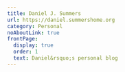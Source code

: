 ```yaml
---
title: Daniel J. Summers
url: https://daniel.summershome.org
category: Personal
noAboutLink: true
frontPage:
  display: true
  order: 1
  text: Daniel&rsquo;s personal blog
---
```

